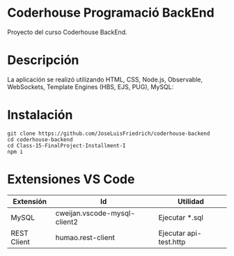 # Coderhouse Programació BackEnd

Proyecto del curso Coderhouse BackEnd.
	
# Descripción

La aplicación se realizó utilizando HTML, CSS, Node.js, Observable, WebSockets, Template Engines (HBS, EJS, PUG), MySQL:

# Instalación

```
git clone https://github.com/JoseLuisFriedrich/coderhouse-backend
cd coderhouse-backend
cd Class-15-FinalProject-Installment-I
npm i
```

# Extensiones VS Code

| Extensión   | Id                           | Utilidad
|-------------|------------------------------|----------------------------
| MySQL       | cweijan.vscode-mysql-client2 | Ejecutar *.sql
| REST Client | humao.rest-client            | Ejecutar api-test.http
